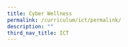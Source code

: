 ```yaml
---
title: Cyber Wellness
permalink: /curriculum/ict/permalink/
description: ""
third_nav_title: ICT
---
```

